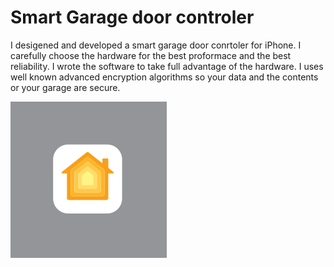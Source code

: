 # Smart Garage door controler

I desigened and developed a smart garage door conrtoler for iPhone. I carefully choose the hardware for the best proformace and the best reliability. I wrote the software to take full advantage of the hardware. I uses well known advanced encryption algorithms so your data and the contents or your garage are secure.

![](/files/homekit.svg)
